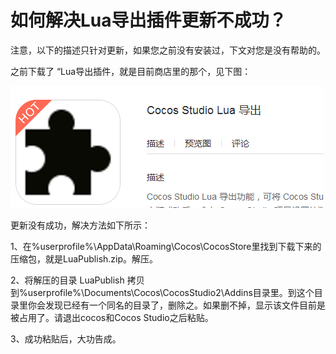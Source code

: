 # **如何解决Lua导出插件更新不成功？** #

注意，以下的描述只针对更新，如果您之前没有安装过，下文对您是没有帮助的。

之前下载了 “Lua导出插件，就是目前商店里的那个，见下图：

   ![image](res/image001.png) 

更新没有成功，解决方法如下所示： 
     
1、在%userprofile%\AppData\Roaming\Cocos\CocosStore里找到下载下来的压缩包，就是LuaPublish.zip。解压。 

2、将解压的目录 LuaPublish 拷贝到%userprofile%\Documents\Cocos\CocosStudio2\Addins目录里。到这个目录里你会发现已经有一个同名的目录了，删除之。如果删不掉，显示该文件目前是被占用了。请退出cocos和Cocos Studio之后粘贴。 
    
3、成功粘贴后，大功告成。 
 